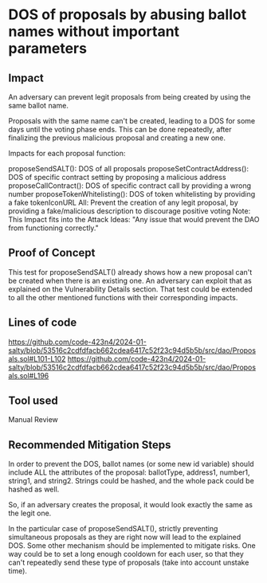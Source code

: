 # DOS of proposals by abusing ballot names without important parameters
## Impact
An adversary can prevent legit proposals from being created by using the same ballot name.

Proposals with the same name can't be created, leading to a DOS for some days until the voting phase ends. This can be done repeatedly, after finalizing the previous malicious proposal and creating a new one.

Impacts for each proposal function:

proposeSendSALT(): DOS of all proposals
proposeSetContractAddress(): DOS of specific contract setting by proposing a malicious address
proposeCallContract(): DOS of specific contract call by providing a wrong number
proposeTokenWhitelisting(): DOS of token whitelisting by providing a fake tokenIconURL
All: Prevent the creation of any legit proposal, by providing a fake/malicious description to discourage positive voting
Note: This Impact fits into the Attack Ideas: "Any issue that would prevent the DAO from functioning correctly."

## Proof of Concept
This test for proposeSendSALT() already shows how a new proposal can't be created when there is an existing one. An adversary can exploit that as explained on the Vulnerability Details section. That test could be extended to all the other mentioned functions with their corresponding impacts.

## Lines of code
https://github.com/code-423n4/2024-01-salty/blob/53516c2cdfdfacb662cdea6417c52f23c94d5b5b/src/dao/Proposals.sol#L101-L102
https://github.com/code-423n4/2024-01-salty/blob/53516c2cdfdfacb662cdea6417c52f23c94d5b5b/src/dao/Proposals.sol#L196

## Tool used
Manual Review

## Recommended Mitigation Steps
In order to prevent the DOS, ballot names (or some new id variable) should include ALL the attributes of the proposal: ballotType, address1, number1, string1, and string2. Strings could be hashed, and the whole pack could be hashed as well.

So, if an adversary creates the proposal, it would look exactly the same as the legit one.

In the particular case of proposeSendSALT(), strictly preventing simultaneous proposals as they are right now will lead to the explained DOS. Some other mechanism should be implemented to mitigate risks. One way could be to set a long enough cooldown for each user, so that they can't repeatedly send these type of proposals (take into account unstake time).